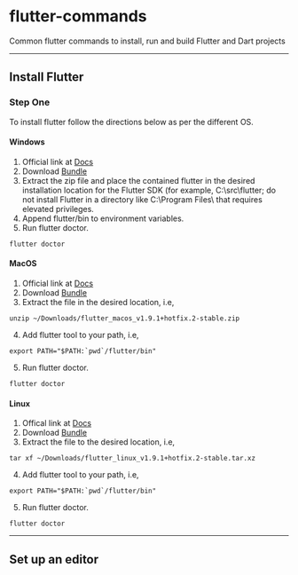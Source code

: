 # flutter-commands
Common flutter commands to install, run and build Flutter and Dart projects


***
## Install Flutter

### Step One
To install flutter follow the directions below as per the different OS.

#### Windows
1. Official link at [Docs](https://flutter.dev/docs/get-started/install/windows)
2. Download [Bundle](https://storage.googleapis.com/flutter_infra/releases/stable/windows/flutter_windows_v1.9.1+hotfix.2-stable.zip)
3. Extract the zip file and place the contained flutter in the desired installation location for the Flutter SDK (for example, C:\src\flutter; do not install Flutter in a directory like C:\Program Files\ that requires elevated privileges.
4. Append flutter/bin to environment variables.
5. Run flutter doctor.
```
flutter doctor
```

#### MacOS
1. Official link at [Docs](https://flutter.dev/docs/get-started/install/macos)
2. Download [Bundle](https://storage.googleapis.com/flutter_infra/releases/stable/macos/flutter_macos_v1.9.1+hotfix.2-stable.zip)
3. Extract the file in the desired location, i.e,
```
unzip ~/Downloads/flutter_macos_v1.9.1+hotfix.2-stable.zip
```
4. Add flutter tool to your path, i.e,
```        
export PATH="$PATH:`pwd`/flutter/bin"
```
5. Run flutter doctor.
```        
flutter doctor
```

#### Linux
1. Offical link at [Docs](https://flutter.dev/docs/get-started/install/linux)
2. Download [Bundle](https://storage.googleapis.com/flutter_infra/releases/stable/linux/flutter_linux_v1.9.1+hotfix.2-stable.tar.xz)
3. Extract the file to the desired location, i.e,
```        
tar xf ~/Downloads/flutter_linux_v1.9.1+hotfix.2-stable.tar.xz
```
4. Add flutter tool to your path, i.e,
```        
export PATH="$PATH:`pwd`/flutter/bin"
```
5. Run flutter doctor.
```
flutter doctor
```    
    
***
## Set up an editor

